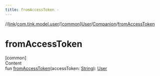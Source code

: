 ```yaml
---
title: fromAccessToken -
---
```

//[link](../../../index.md)/[com.tink.model.user](../../index.md)/[[common]User](../index.md)/[Companion](index.md)/[fromAccessToken](from-access-token.md)



# fromAccessToken  
[common]  
Content  
fun [fromAccessToken](from-access-token.md)(accessToken: [String](https://kotlinlang.org/api/latest/jvm/stdlib/kotlin/-string/index.html)): [User](../index.md)  



